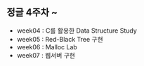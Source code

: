 ## 정글 4주차 ~ 
- week04 : C를 활용한 Data Structure Study  
- week05 : Red-Black Tree 구현
- week06 : Malloc Lab
- week07 : 웹서버 구현